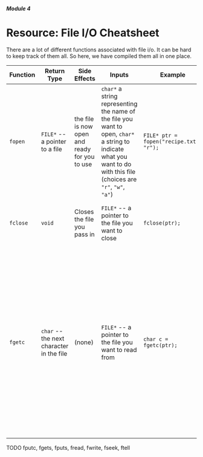 ##### Module 4

# Resource: File I/O Cheatsheet

There are a lot of different functions associated with file i/o. It can be hard to keep track of them all. So here, we have compiled them all in one place.

Function | Return Type | Side Effects | Inputs | Example | Notes
|--------|-------------|--------------|--------|---------|------|
`fopen` | `FILE*` -- a pointer to a file | the file is now open and ready for you to use | `char*` a string representing the name of the file you want to open, `char*` a string to indicate what you want to do with this file (choices are `"r"`, `"w"`, `"a"`) | `FILE* ptr = fopen("recipe.txt", "r");` | This is always the first function you will call. Be careful because it might return a pointer to `NULL`
`fclose` | `void` | Closes the file you pass in | `FILE*` -- a pointer to the file you want to close | `fclose(ptr);` | This is always the last function you will call.
`fgetc` | `char` -- the next character in the file | (none) | `FILE*` -- a pointer to the file you want to read from | `char c = fgetc(ptr);` | This function simply reads in and returns one character from the file. Each time you call it, the "cursor" moves, so you can read each character one by one, simply by calling again and again |

TODO
fputc, fgets, fputs, fread, fwrite, fseek, ftell
